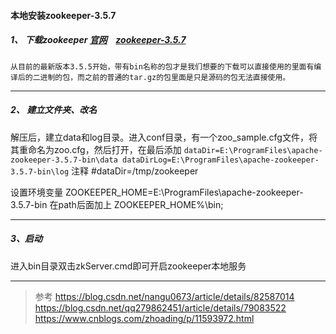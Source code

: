 #### 本地安装zookeeper-3.5.7

##### 1、 下载zookeeper    [官网](https://downloads.apache.org/zookeeper/zookeeper-3.5.7/) &ensp; [zookeeper-3.5.7]( https://download.csdn.net/download/xu180/12303347 )

``
从目前的最新版本3.5.5开始，带有bin名称的包才是我们想要的下载可以直接使用的里面有编译后的二进制的包，而之前的普通的tar.gz的包里面是只是源码的包无法直接使用。
``

*******
##### 2、 建立文件夹、改名

解压后，建立data和log目录。进入conf目录，有一个zoo_sample.cfg文件，将其重命名为zoo.cfg，然后打开，在最后添加
``
dataDir=E:\ProgramFiles\apache-zookeeper-3.5.7-bin\data
dataDirLog=E:\ProgramFiles\apache-zookeeper-3.5.7-bin\log
``
注释 #dataDir=/tmp/zookeeper


设置环境变量
ZOOKEEPER_HOME=E:\ProgramFiles\apache-zookeeper-3.5.7-bin
在path后面加上  ZOOKEEPER_HOME%\bin;

*******
##### 3、启动
进入bin目录双击zkServer.cmd即可开启zookeeper本地服务


*******
>参考
https://blog.csdn.net/nangu0673/article/details/82587014
https://blog.csdn.net/qq279862451/article/details/79083522
https://www.cnblogs.com/zhoading/p/11593972.html